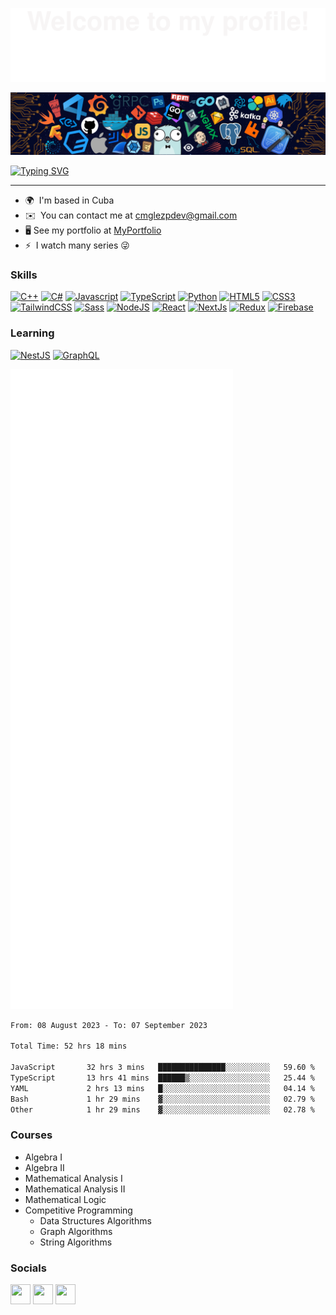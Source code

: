 ![welcome](assets/welcome.svg)

![hedaer](assets/header.png)


[![Typing SVG](https://readme-typing-svg.demolab.com/?lines=Hi+👋+My+name+is+Carlos+Manuel;Computer+Science+Student&size=35&height=70&width=800&font=Roboto)](https://git.io/typing-svg)

<hr />

* 🌍  I'm based in Cuba
* ✉️  You can contact me at [cmglezpdev@gmail.com](mailto:cmglezpdev@gmail.com)
* 🖥️  See my portfolio at [MyPortfolio](http://cmglezpdev.vercel.app)
* ⚡  I watch many series 😜

### Skills

<p align="left">
<a href="https://docs.microsoft.com/en-us/cpp/?view=msvc-170" target="_blank" rel="noreferrer"><img src="https://raw.githubusercontent.com/danielcranney/readme-generator/main/public/icons/skills/cplusplus-colored.svg" width="36" height="36" alt="C++" /></a>
<a href="https://docs.microsoft.com/en-us/dotnet/csharp/" target="_blank" rel="noreferrer"><img src="https://raw.githubusercontent.com/danielcranney/readme-generator/main/public/icons/skills/csharp-colored.svg" width="36" height="36" alt="C#" /></a>
<a href="https://developer.mozilla.org/en-US/docs/Web/JavaScript" target="_blank" rel="noreferrer"><img src="https://raw.githubusercontent.com/danielcranney/readme-generator/main/public/icons/skills/javascript-colored.svg" width="36" height="36" alt="Javascript" /></a>
<a href="https://www.typescriptlang.org/" target="_blank" rel="noreferrer"><img src="https://raw.githubusercontent.com/danielcranney/readme-generator/main/public/icons/skills/typescript-colored.svg" width="36" height="36" alt="TypeScript" /></a>
<a href="https://www.python.org/" target="_blank" rel="noreferrer"><img src="https://raw.githubusercontent.com/danielcranney/readme-generator/main/public/icons/skills/python-colored.svg" width="36" height="36" alt="Python" /></a>
<a href="https://developer.mozilla.org/en-US/docs/Glossary/HTML5" target="_blank" rel="noreferrer"><img src="https://raw.githubusercontent.com/danielcranney/readme-generator/main/public/icons/skills/html5-colored.svg" width="36" height="36" alt="HTML5" /></a>
<a href="https://www.w3.org/TR/CSS/#css" target="_blank" rel="noreferrer"><img src="https://raw.githubusercontent.com/danielcranney/readme-generator/main/public/icons/skills/css3-colored.svg" width="36" height="36" alt="CSS3" /></a>
<a href="https://tailwindcss.com/" target="_blank" rel="noreferrer"><img src="https://raw.githubusercontent.com/danielcranney/readme-generator/main/public/icons/skills/tailwindcss-colored.svg" width="36" height="36" alt="TailwindCSS" /></a>
<a href="https://sass-lang.com/" target="_blank" rel="noreferrer"><img src="https://raw.githubusercontent.com/danielcranney/readme-generator/main/public/icons/skills/sass-colored.svg" width="36" height="36" alt="Sass" /></a>
<a href="https://nodejs.org/en/" target="_blank" rel="noreferrer"><img src="https://raw.githubusercontent.com/danielcranney/readme-generator/main/public/icons/skills/nodejs-colored.svg" width="36" height="36" alt="NodeJS" /></a>
<a href="https://es.reactjs.org/" target="_blank" rel="noreferrer"><img src="https://raw.githubusercontent.com/danielcranney/readme-generator/main/public/icons/skills/react-colored.svg" width="36" height="36" alt="React" /></a>
<a href="https://nextjs.org/docs" target="_blank" rel="noreferrer"><img src="https://raw.githubusercontent.com/danielcranney/readme-generator/main/public/icons/skills/nextjs-colored.svg" width="36" height="36" alt="NextJs" /></a>
 <a href="https://es.redux.js.org/" target="_blank" rel="noreferrer"><img src="https://raw.githubusercontent.com/danielcranney/readme-generator/main/public/icons/skills/redux-colored.svg" width="36" height="36" alt="Redux" /></a>
<a href="https://firebase.google.com/" target="_blank" rel="noreferrer"><img src="https://raw.githubusercontent.com/danielcranney/readme-generator/main/public/icons/skills/firebase-colored.svg" width="36" height="36" alt="Firebase" /></a>
</p>

 ### Learning

<p align="left">
<a href="https://docs.nestjs.com/" target="_blank" rel="noreferrer"><img src="https://raw.githubusercontent.com/danielcranney/readme-generator/main/public/icons/skills/nestjs-colored.svg" width="36" height="36" alt="NestJS" /></a>
<a href="https://graphql.org/" target="_blank" rel="noreferrer"><img src="https://raw.githubusercontent.com/danielcranney/readme-generator/main/public/icons/skills/graphql-colored.svg" width="36" height="36" alt="GraphQL" /></a>
</p>











<!--
<p align="center"> 
<img src="https://profile-counter.glitch.me/cmglezpdev/count.svg">  

counting of visitors to this page in this section started from May 8, 2022
<a href="http://s01.flagcounter.com/more/ap7"><img src="https://s01.flagcounter.com/countxl/ap7/bg_FFFFFF/txt_000000/border_CCCCCC/columns_8/maxflags_250/viewers_0/labels_1/pageviews_1/flags_0/percent_0/" alt="Flag Counter" border="0"></a> -->

<!-- 
### Profile Views
counting of visitors to this page in this section started from June 12, 2022

![](https://count.getloli.com/get/@cmglezpdev.github.readme)
</br> -->





















![Metrics](/github-metrics.svg)

<!--START_SECTION:waka-->

```txt
From: 08 August 2023 - To: 07 September 2023

Total Time: 52 hrs 18 mins

JavaScript       32 hrs 3 mins   ███████████████░░░░░░░░░░   59.60 %
TypeScript       13 hrs 41 mins  ██████▒░░░░░░░░░░░░░░░░░░   25.44 %
YAML             2 hrs 13 mins   █░░░░░░░░░░░░░░░░░░░░░░░░   04.14 %
Bash             1 hr 29 mins    ▓░░░░░░░░░░░░░░░░░░░░░░░░   02.79 %
Other            1 hr 29 mins    ▓░░░░░░░░░░░░░░░░░░░░░░░░   02.78 %
```

<!--END_SECTION:waka-->


### Courses

- Algebra I
- Algebra II
- Mathematical Analysis I
- Mathematical Analysis II
- Mathematical Logic
- Competitive Programming
  - Data Structures Algorithms
  - Graph Algorithms
  - String Algorithms

### Socials

<p align="left">
<a href="https://discord.com/users/cmglezpdev" target="_blank" rel="noreferrer"><img src="https://raw.githubusercontent.com/danielcranney/readme-generator/main/public/icons/socials/discord.svg" width="32" height="32" /></a>
<a href="https://www.github.com/cmglezpdev" target="_blank" rel="noreferrer"><img src="https://raw.githubusercontent.com/danielcranney/readme-generator/main/public/icons/socials/github.svg" width="32" height="32" /></a>
<a href="https://www.twitter.com/cmglezpdev" target="_blank" rel="noreferrer"><img src="https://raw.githubusercontent.com/danielcranney/readme-generator/main/public/icons/socials/twitter.svg" width="32" height="32" /></a>
</p>

